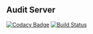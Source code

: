 ## Audit Server


[![Codacy Badge](https://api.codacy.com/project/badge/Grade/39a629cee58f448b8b3acbc565d896e4)](https://app.codacy.com/manual/JudeNiroshan/audit-server?utm_source=github.com&utm_medium=referral&utm_content=JudeNiroshan/audit-server&utm_campaign=Badge_Grade_Dashboard)
[![Build Status](https://travis-ci.org/JudeNiroshan/audit-server.svg?branch=master)](https://travis-ci.org/JudeNiroshan/audit-server)
